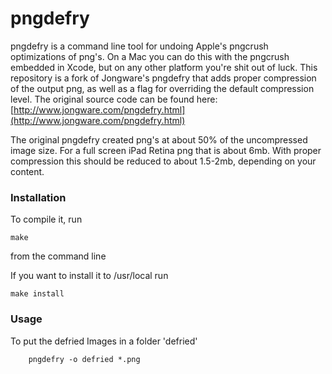 pngdefry
========

pngdefry is a command line tool for undoing Apple's pngcrush optimizations of png's. On a Mac you can do this with the pngcrush embedded in Xcode, but on any other platform you're shit out of luck. This repository is a fork of Jongware's pngdefry that adds proper compression of the output png, as well as a flag for overriding the default compression level. The original source code can be found here:
[http://www.jongware.com/pngdefry.html](http://www.jongware.com/pngdefry.html)

The original pngdefry created png's at about 50% of the uncompressed image size. For a full screen iPad Retina png that is about 6mb. With proper compression this should be reduced to about 1.5-2mb, depending on your content.

### Installation
To compile it, run 

	make

from the command line

If you want to install it to /usr/local run

	make install

### Usage
To put the defried Images in a folder 'defried'

        pngdefry -o defried *.png


